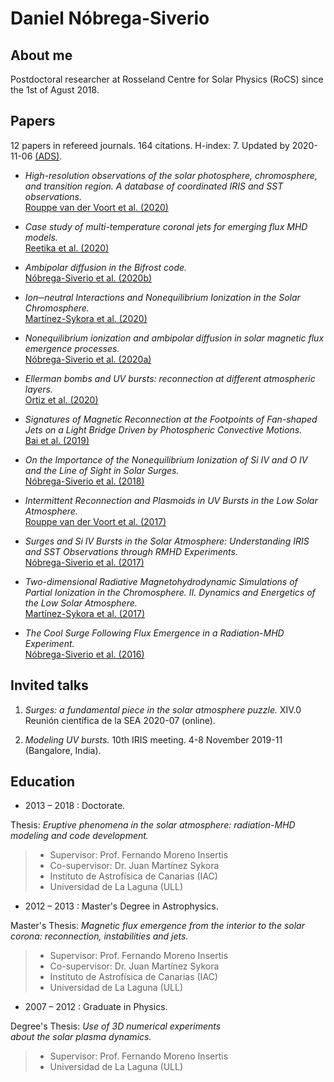 # Daniel Nóbrega-Siverio 

## About me

Postdoctoral researcher at Rosseland Centre for Solar Physics (RoCS) since the 1st of Agust 2018.

## Papers

12 papers in refereed journals. 164 citations. H-index: 7. Updated by 2020-11-06 [(ADS)](https://ui.adsabs.harvard.edu/search/filter_property_fq_property=AND&filter_property_fq_property=property%3A%22refereed%22&fq=%7B!type%3Daqp%20v%3D%24fq_database%7D&fq=%7B!type%3Daqp%20v%3D%24fq_property%7D&fq_database=database%3A%20astronomy&fq_property=(property%3A%22refereed%22)&q=author%3A(%22nobrega-siverio%22)&sort=date%20desc%2C%20bibcode%20desc&p=0).

- _High-resolution observations of the solar photosphere, chromosphere, and transition region. A database of coordinated IRIS and SST observations._  
[Rouppe van der Voort et al. (2020)](https://ui.adsabs.harvard.edu/abs/2020A%26A...641A.146R/abstract)

- _Case study of multi-temperature coronal jets for emerging flux MHD models._  
[Reetika et al. (2020)](https://ui.adsabs.harvard.edu/abs/2020A%26A...639A..22J/abstract)

- _Ambipolar diffusion in the Bifrost code._  
[Nóbrega-Siverio et al. (2020b)](https://ui.adsabs.harvard.edu/abs/2020A%26A...638A..79N/abstract)

- _Ion─neutral Interactions and Nonequilibrium Ionization in the Solar Chromosphere._  
[Martínez-Sykora et al. (2020)](https://ui.adsabs.harvard.edu/abs/2020ApJ...889...95M/abstract)

- _Nonequilibrium ionization and ambipolar diffusion in solar magnetic flux emergence processes._  
[Nóbrega-Siverio et al. (2020a)](https://ui.adsabs.harvard.edu/abs/2020A%26A...633A..66N/abstract)

- _Ellerman bombs and UV bursts: reconnection at different atmospheric layers._  
[Ortiz et al. (2020)](https://ui.adsabs.harvard.edu/abs/2020A%26A...633A..58O/abstract)

- _Signatures of Magnetic Reconnection at the Footpoints of Fan-shaped Jets on a Light Bridge Driven by Photospheric Convective Motions._  
[Bai et al. (2019)](http://adsabs.harvard.edu/abs/2019ApJ...870...90B)

- _On the Importance of the Nonequilibrium Ionization of Si IV and O IV and the Line of Sight in Solar Surges._  
[Nóbrega-Siverio et al. (2018)](http://adsabs.harvard.edu/abs/2018ApJ...858....8N)

- _Intermittent Reconnection and Plasmoids in UV Bursts in the Low Solar Atmosphere._  
[Rouppe van der Voort et al. (2017)](http://adsabs.harvard.edu/abs/2017ApJ...851L...6R)

- _Surges and Si IV Bursts in the Solar Atmosphere: Understanding IRIS and SST Observations through RMHD Experiments._  
[Nóbrega-Siverio et al. (2017)](http://adsabs.harvard.edu/abs/2017ApJ...850..153N)

- _Two-dimensional Radiative Magnetohydrodynamic Simulations of Partial Ionization in the Chromosphere. II. Dynamics and Energetics of the Low Solar Atmosphere._  
[Martínez-Sykora et al. (2017)](http://adsabs.harvard.edu/abs/2017ApJ...847...36M)

- _The Cool Surge Following Flux Emergence in a Radiation-MHD Experiment._  
[Nóbrega-Siverio et al. (2016)](http://adsabs.harvard.edu/abs/2016ApJ...822...18N)

## Invited talks

1. _Surges: a fundamental piece in the solar atmosphere puzzle._
XIV.0 Reunión científica de la SEA 2020-07 (online). 

2. _Modeling UV bursts._ 
10th IRIS meeting. 4-8 November 2019-11 (Bangalore, India).

## Education

* 2013 – 2018 : Doctorate.  
> 
Thesis: _Eruptive phenomena in the solar atmosphere:
         radiation-MHD modeling and code development._  
>  - Supervisor: Prof. Fernando Moreno Insertis  
>  - Co-supervisor: Dr. Juan Martínez Sykora  
>  - Instituto de Astrofísica de Canarias (IAC)  
>  - Universidad de La Laguna (ULL)

* 2012 – 2013 : Master's Degree in Astrophysics.  
>
Master's Thesis: _Magnetic flux emergence from
                  the interior to the solar corona: reconnection,
                  instabilities and jets._  
>  - Supervisor: Prof. Fernando Moreno Insertis  
>  - Co-supervisor: Dr. Juan Martínez Sykora  
>  - Instituto de Astrofísica de Canarias (IAC)  
>  - Universidad de La Laguna (ULL)

* 2007 – 2012 : Graduate in Physics.
>
Degree's Thesis: _Use of 3D numerical experiments  
                  about the solar plasma dynamics._  
>  - Supervisor: Prof. Fernando Moreno Insertis  
>  - Universidad de La Laguna (ULL)
